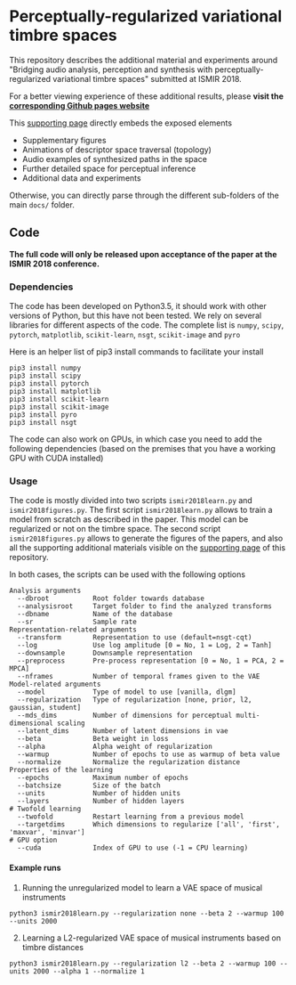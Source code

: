 # Perceptually-regularized variational timbre spaces

This repository describes the additional material and experiments around "Bridging audio analysis, perception and synthesis with perceptually-regularized variational timbre spaces" submitted at ISMIR 2018.

For a better viewing experience of these additional results, please **visit the [corresponding Github pages website](https://anonymous124.github.io/ismir2018/ "ISMIR 2018 - Latent spaces")**

This [supporting page](https://anonymous124.github.io/ismir2018/ "ISMIR 2018 - Latent spaces") directly embeds the exposed elements
  * Supplementary figures
  * Animations of descriptor space traversal (topology)
  * Audio examples of synthesized paths in the space
  * Further detailed space for perceptual inference
  * Additional data and experiments
  
Otherwise, you can directly parse through the different sub-folders of the main `docs/` folder.

## Code

**The full code will only be released upon acceptance of the paper at the ISMIR 2018 conference.**

### Dependencies

The code has been developed on Python3.5, it should work with other versions of Python, but this have not been tested. We rely on several libraries for different aspects of the code. The complete list is `numpy`, `scipy`, `pytorch`, `matplotlib`, `scikit-learn`, `nsgt`, `scikit-image` and `pyro`

Here is an helper list of pip3 install commands to facilitate your install

```
pip3 install numpy
pip3 install scipy
pip3 install pytorch
pip3 install matplotlib
pip3 install scikit-learn
pip3 install scikit-image
pip3 install pyro
pip3 install nsgt
```

The code can also work on GPUs, in which case you need to add the following dependencies (based on the premises that you have a working GPU with CUDA installed)

### Usage

The code is mostly divided into two scripts `ismir2018learn.py` and `ismir2018figures.py`. The first script `ismir2018learn.py` allows to train a model from scratch as described in the paper. This model can be regularized or not on the timbre space. The second script `ismir2018figures.py` allows to generate the figures of the papers, and also all the supporting additional materials visible on the [supporting page](https://anonymous124.github.io/ismir2018/ "ISMIR 2018 - Latent spaces") of this repository.

In both cases, the scripts can be used with the following options

```
Analysis arguments
  --dbroot           Root folder towards database
  --analysisroot     Target folder to find the analyzed transforms
  --dbname           Name of the database
  --sr               Sample rate
Representation-related arguments
  --transform        Representation to use (default=nsgt-cqt)
  --log              Use log amplitude [0 = No, 1 = Log, 2 = Tanh]
  --downsample       Downsample representation
  --preprocess       Pre-process representation [0 = No, 1 = PCA, 2 = MPCA]
  --nframes          Number of temporal frames given to the VAE
Model-related arguments
  --model            Type of model to use [vanilla, dlgm]
  --regularization   Type of regularization [none, prior, l2, gaussian, student]
  --mds_dims         Number of dimensions for perceptual multi-dimensional scaling
  --latent_dims      Number of latent dimensions in vae
  --beta             Beta weight in loss
  --alpha            Alpha weight of regularization
  --warmup           Number of epochs to use as warmup of beta value
  --normalize        Normalize the regularization distance
Properties of the learning
  --epochs           Maximum number of epochs
  --batchsize        Size of the batch
  --units            Number of hidden units
  --layers           Number of hidden layers
# Twofold learning
  --twofold          Restart learning from a previous model
  --targetdims       Which dimensions to regularize ['all', 'first', 'maxvar', 'minvar']
# GPU option
  --cuda             Index of GPU to use (-1 = CPU learning)

```

#### Example runs

1. Running the unregularized model to learn a VAE space of musical instruments

```
python3 ismir2018learn.py --regularization none --beta 2 --warmup 100 --units 2000
```

2. Learning a L2-regularized VAE space of musical instruments based on timbre distances

```
python3 ismir2018learn.py --regularization l2 --beta 2 --warmup 100 --units 2000 --alpha 1 --normalize 1
```
